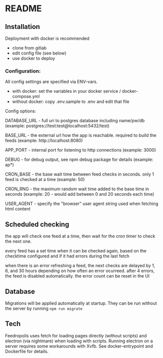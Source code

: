 # README #

## Installation ##

Deployment with docker is recommended

- clone from gitlab
- edit config file (see below)
- use docker to deploy

### Configuration:

All config settings are specified via ENV-vars.

- with docker: set the variables in your docker service / docker-compose.yml
- without docker: copy .env.sample to .env and edit that file

Config options:

DATABASE_URL - full uri to postgres database including name/pw/db
(example: postgres://test:test@localhost:5432/test)

BASE_URL - the external url how the app is reachable. required to build the feeds
(example: http://localhost:8080)

APP_PORT - internal port for listening to http connections
(example: 3000)

DEBUG - for debug output, see npm debug package for details
(example: ap*)

CRON_BASE - the base wait time between feed checks in seconds. only 1 feed is checked at a  time
(example: 50)

CRON_RNG - the maximum random wait time added to the base time in seconds
(example: 20 - would add between 0 and 20 seconds each time)

USER_AGENT - specify the "browser" user agent string used when fetching html content

## Scheduled checking

the app will check one feed at a time, then wait for the cron timer to check the next one.

every feed has a set time when it can be checked again, based on the checktime configured and if it had errors during the last fetch

when there is an error refreshing a feed, the next checks are delayed by 1, 6, and 30 hours depending on how often an error ocurreed. after 4 errors, the feed is disabled automatically. the error count can be reset in the UI

## Database

Migrations will be applied automatically at startup. They can be run without the server by running `npm run migrate`

## Tech

Feedropolis uses fetch for loading pages directly (without scripts) and electron (via nightmare) when loading with scripts.
Running electron on a server requires some workarounds with Xvfb. See docker-entrypoint and Dockerfile for details.
